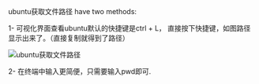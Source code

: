 ubuntu获取文件路径 have two methods:

1- 可视化界面查看ubuntu默认的快捷键是ctrl + L， 直接按下快捷键，如图路径显示出来了。（直接复制就得到了路径）

![ubuntu获取文件路径](https://imgsa.baidu.com/exp/w=500/sign=77d0e7746e81800a6ee5890e813433d6/8694a4c27d1ed21ba87c301eaf6eddc450da3f97.jpg)



2- 在终端中输入更简便，只需要输入pwd即可.